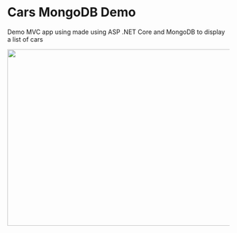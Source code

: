 # Cars MongoDB Demo

Demo MVC app using made using ASP .NET Core and MongoDB to display a list of cars

<img src="https://user-images.githubusercontent.com/73988556/232331562-66bedd66-280f-44cc-8ed6-53bc93ac1660.png" width="700" height="400"/>
